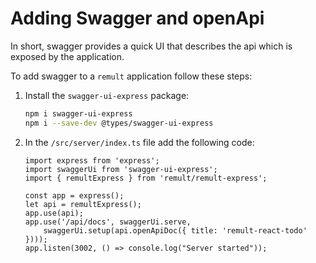 # Adding Swagger and openApi
 
In short, swagger provides a quick UI that describes the api which is exposed by the application.

To add swagger to a `remult` application follow these steps:
1. Install the `swagger-ui-express` package:
   ```sh
   npm i swagger-ui-express
   npm i --save-dev @types/swagger-ui-express
   ```
2. In the `/src/server/index.ts` file add the following code:
   ```ts{2,6-9}
   import express from 'express';
   import swaggerUi from 'swagger-ui-express';
   import { remultExpress } from 'remult/remult-express';
   
   const app = express();
   let api = remultExpress();
   app.use(api);
   app.use('/api/docs', swaggerUi.serve,
       swaggerUi.setup(api.openApiDoc({ title: 'remult-react-todo' })));
   app.listen(3002, () => console.log("Server started"));
   ```

